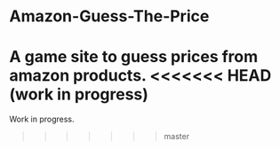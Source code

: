 # Amazon-Guess-The-Price

A game site to guess prices from amazon products.
<<<<<<< HEAD
(work in progress)
=======
Work in progress.
>>>>>>> master
